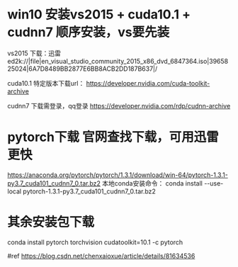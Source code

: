 # win10 安装vs2015 + cuda10.1 + cudnn7 顺序安装，vs要先装
vs2015 下载：迅雷
ed2k://|file|en_visual_studio_community_2015_x86_dvd_6847364.iso|3965825024|6A7D8489BB2877E6BB8ACB2DD187B637|/

cuda10.1 特定版本下载url：
https://developer.nvidia.com/cuda-toolkit-archive

cudnn7 下载需登录，qq登录
https://developer.nvidia.com/rdp/cudnn-archive

# pytorch下载 官网查找下载，可用迅雷更快
https://anaconda.org/pytorch/pytorch/1.3.1/download/win-64/pytorch-1.3.1-py3.7_cuda101_cudnn7_0.tar.bz2
本地conda安装命令：
conda install --use-local pytorch-1.3.1-py3.7_cuda101_cudnn7_0.tar.bz2

# 其余安装包下载
conda install pytorch torchvision cudatoolkit=10.1 -c pytorch

#ref
https://blog.csdn.net/chenxaioxue/article/details/81634536
